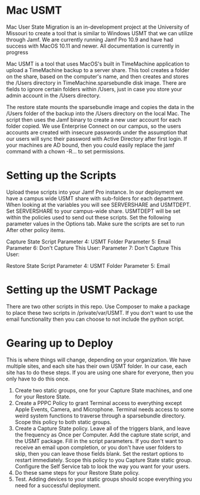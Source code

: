 # Mac USMT
Mac User State Migration is an in-development project at the University of Missouri to create a tool that is similar to Windows USMT that we can utilize through Jamf. We are currently running Jamf Pro 10.9 and have had success with MacOS 10.11 and newer. All documentation is currently in progress

Mac USMT is a tool that uses MacOS's built in TimeMachine application to upload a TimeMachine backup to a server share. This tool creates a folder on the share, based on the computer's name, and then creates and stores the /Users directory in TimeMachine.sparsebundle disk image. There are fields to ignore certain folders within /Users, just in case you store your admin account in the /Users directory.

The restore state mounts the sparsebundle image and copies the data in the /Users folder of the backup into the /Users directory on the local Mac. The script then uses the Jamf binary to create a new user account for each folder copied. We use Enterprise Connect on our campus, so the users accounts are created with insecure passwords under the assumption that our users will sync their password with Active Directory after first login. If your machines are AD bound, then you could easily replace the jamf command with a chown -R... to set permissions.

# Setting up the Scripts
Upload these scripts into your Jamf Pro instance.
In our deployment we have a campus wide USMT share with sub-folders for each department. When looking at the variables you will see SERVERSHARE and USMTDEPT. Set SERVERSHARE to your campus-wide share. USMTDEPT will be set within the policies used to send out these scripts. Set the following parameter values in the Options tab. Make sure the scripts are set to run After other policy items.

Capture State Script
Parameter 4:  USMT Folder
Parameter 5:  Email
Parameter 6:  Don't Capture This User:
Parameter 7:  Don't Capture This User:


Restore State Script
Parameter 4:  USMT Folder
Parameter 5:  Email

# Setting up the USMT Package
There are two other scripts in this repo. Use Composer to make a package to place these two scripts in /private/var/USMT. If you don't want to use the email functionality then you can choose to not include the python script.

# Gearing up to Deploy
This is where things will change, depending on your organization. We have multiple sites, and each site has their own USMT folder. In our case, each site has to do these steps. If you are using one share for everyone, then you only have to do this once.

1. Create two static groups, one for your Capture State machines, and one for your Restore State.
2. Create a PPPC Policy to grant Terminal access to everything except Apple Events, Camera, and Microphone. Terminal needs access  to some weird system functions to traverse through a sparsebundle directory. Scope this policy to both static groups.
3. Create a Capture State policy. Leave all of the triggers blank, and leave the frequency as Once per Computer. Add the capture state script, and the USMT package. Fill in the script parameters. If you don't want to receive an email upon completion, or you don't have user folders to skip, then you can leave those fields blank. Set the restart options to restart immediately. Scope this policy to you Capture State static group. Configure the Self Service tab to look the way you want for your users.
4. Do these same steps for your Restore State policy.
5. Test. Adding devices to your static groups should scope everything you need for a successful deployment.
